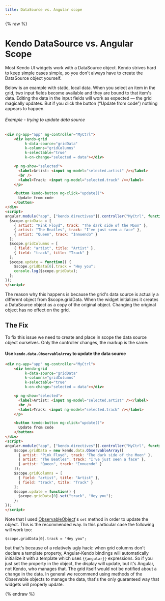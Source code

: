 ```yaml
---
title: DataSource vs. Angular scope
---
```


{% raw %}

# Kendo DataSource vs. Angular Scope

Most Kendo UI widgets work with a DataSource object. Kendo strives hard to keep simple cases simple, so you don't always have to create the DataSource object yourself.

Below is an example with static, local data. When you select an item in the grid, two input fields become available and they are bound to that item's data. Editing the data in the input fields will work as expected — the grid magically updates. But if you click the button (“Update from code”) nothing appears to happen.

###### Example - trying to update data source

```html
<div ng-app="app" ng-controller="MyCtrl">
    <div kendo-grid
         k-data-source="gridData"
         k-columns="gridColumns"
         k-selectable="true"
         k-on-change="selected = data"></div>

    <p ng-show="selected">
      <label>Artist: <input ng-model="selected.artist" /></label>
      <br />
      <label>Track: <input ng-model="selected.track" /></label>
    </p>

    <button kendo-button ng-click="update()">
      Update from code
    </button>
</div>
<script>
angular.module("app", ["kendo.directives"]).controller("MyCtrl", function($scope) {
  $scope.gridData = [
    { artist: "Pink Floyd", track: "The dark side of the Moon" },
    { artist: "The Beatles", track: "I've just seen a face" },
    { artist: "Queen", track: "Innuendo" }
  ];
  $scope.gridColumns = [
    { field: "artist", title: "Artist" },
    { field: "track", title: "Track" }
  ];
  $scope.update = function() {
    $scope.gridData[0].track = "Hey you";
    console.log($scope.gridData);
  };
});
</script>
```
The reason why this happens is because the grid's data source is actually a different object from $scope.gridData. When the widget initializes it creates a DataSource object as a copy of the original object. Changing the original object has no effect on the grid.

## The Fix

To fix this issue we need to create and place in scope the data source object ourselves. Only the controller changes, the markup is the same:

#### Use `kendo.data.ObservableArray` to update the data source

```html
<div ng-app="app" ng-controller="MyCtrl">
    <div kendo-grid
         k-data-source="gridData"
         k-columns="gridColumns"
         k-selectable="true"
         k-on-change="selected = data"></div>

    <p ng-show="selected">
      <label>Artist: <input ng-model="selected.artist" /></label>
      <br />
      <label>Track: <input ng-model="selected.track" /></label>
    </p>

    <button kendo-button ng-click="update()">
      Update from code
    </button>
</div>
<script>
angular.module("app", ["kendo.directives"]).controller("MyCtrl", function($scope) {
    $scope.gridData = new kendo.data.ObservableArray([
      { artist: "Pink Floyd", track: "The dark side of the Moon" },
      { artist: "The Beatles", track: "I've just seen a face" },
      { artist: "Queen", track: "Innuendo" }
    ]);
    $scope.gridColumns = [
      { field: "artist", title: "Artist" },
      { field: "track", title: "Track" }
    ];
    $scope.update = function() {
      $scope.gridData[0].set("track", "Hey you");
    };
});
</script>
```
Note that I used [ObservableObject](/api/framework/observableobject.md)'s `set` method in order to update the object. This is the recommended way. In this particular case the following will work too:

    $scope.gridData[0].track = "Hey you";

but that's because of a relatively ugly hack: when grid columns don't declare a template property, Angular-Kendo bindings will automatically initialize it with a template which uses `{{angular}}` expressions. So if you just set the property in the object, the display will update, but it's Angular, not Kendo, who manages that. The grid itself would not be notified about a change in the data. In general we recommend using methods of the Observable objects to manage the data, that's the only guaranteed way that widgets will properly update.

{% endraw %}
